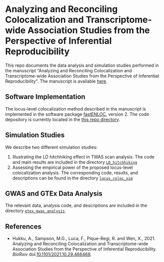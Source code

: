 # Analyzing and Reconciling Colocalization and Transcriptome-wide Association Studies from the Perspective of Inferential Reproducibility


This repo documents the data analysis and simulation studies performed in the manuscript "Analyzing and Reconciling Colocalization and Transcriptome-wide Association Studies from the Perspective of Inferential Reproducibility". The manuscript is available [here](https://www.biorxiv.org/content/10.1101/2021.10.29.466468v1.full).



## Software Implementation

The locus-level colocalization method described in the manuscript is implemented in the software package [fastENLOC](https://github.com/xqwen/fastenloc), version 2. The code depository is currently located in the [this repo directory](https://github.com/xqwen/fastenloc/tree/master/dev).  

## Simulation Studies

We describe two different simulation studies:

  1. Illustrating the LD hitchhiking effect in TWAS scan analysis. The code and main results are included in the directory [```LD_hitchhiking```](https://github.com/xqwen/TWAS_vs_coloc/tree/main/LD_hitchhiking)
  2. Assessing the empirical power of the proposed locus-level colocalization analysis. The corresponding code, results, and descriptions can be found in the directory [```locus_coloc_sim```](https://github.com/xqwen/TWAS_vs_coloc/tree/main/locus_coloc_sim/)

## GWAS and GTEx Data Analysis  

The relevant data, analysis code, and descriptions are included in the directory [```gtex_gwas_analysis```](https://github.com/xqwen/TWAS_vs_coloc/tree/main/gtex_gwas_analysis).


## References

* Hukku, A., Sampson, M.G., Luca, F., Pique-Regi, R. and Wen, X., 2021. Analyzing and Reconciling Colocalization and Transcriptome-wide Association Studies from the Perspective of Inferential Reproducibility. *BioRxiv* doi:[10.1101/2021.10.29.466468](https://doi.org/10.1101/2021.10.29.466468).
